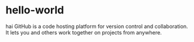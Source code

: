 # hello-world
hai
GitHub is a code hosting platform for version control and collaboration. It lets you and others work together on projects from anywhere.
